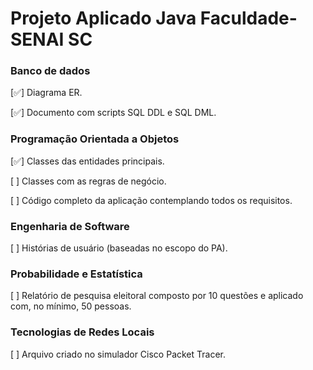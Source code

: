 # Projeto Aplicado Java Faculdade-SENAI SC


### Banco de dados

[✅] Diagrama ER.

[✅] Documento com scripts SQL DDL e SQL DML.


### Programação Orientada a Objetos

[✅] Classes das entidades principais.

[ ] Classes com as regras de negócio.

[ ] Código completo da aplicação contemplando todos os requisitos.


### Engenharia de Software

[ ] Histórias de usuário (baseadas no escopo do PA).


### Probabilidade e Estatística

[ ] Relatório de pesquisa eleitoral composto por 10 questões e aplicado com, no mínimo, 50 pessoas.


### Tecnologias de Redes Locais

[ ] Arquivo criado no simulador Cisco Packet Tracer.

